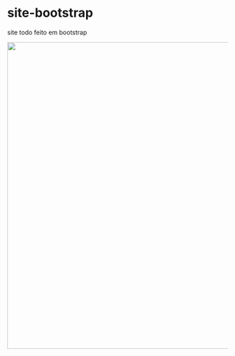 # site-bootstrap
site todo feito em bootstrap

<div align="center">
<img src=https://user-images.githubusercontent.com/59282687/196987456-ff3cf248-1157-444f-a607-1a7d06a62d2b.png" width="700px" />
</div>
